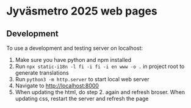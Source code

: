 # Jyväsmetro 2025 web pages

## Development
To use a development and testing server on localhost:
1. Make sure you have python and npm installed
2. Run `npx static-i18n -l fi -i fi -i en www -o .` in project root to generate translations
3. Run `python3 -m http.server` to start local web server
4. Navigate to [http://localhost:8000]()
5. When updating the html, do step 2. again and refresh broser. When updating css, restart the server and refresh the page

